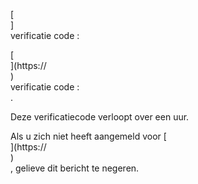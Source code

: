 [<br host>]<br action>verificatie code :<br code>

[<br host>](https://<br host>)<br action>verificatie code :<br code>.

Deze verificatiecode verloopt over een uur.

Als u zich niet heeft aangemeld voor [<br host>](https://<br host>)<br action>, gelieve dit bericht te negeren.
